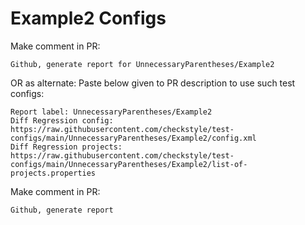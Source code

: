 # Example2 Configs
Make comment in PR:
```
Github, generate report for UnnecessaryParentheses/Example2
```
OR as alternate:
Paste below given to PR description to use such test configs:
```
Report label: UnnecessaryParentheses/Example2
Diff Regression config: https://raw.githubusercontent.com/checkstyle/test-configs/main/UnnecessaryParentheses/Example2/config.xml
Diff Regression projects: https://raw.githubusercontent.com/checkstyle/test-configs/main/UnnecessaryParentheses/Example2/list-of-projects.properties
```
Make comment in PR:
```
Github, generate report
```
